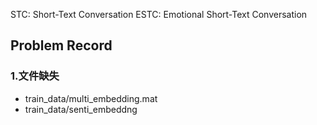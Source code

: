 STC: Short-Text Conversation
ESTC: Emotional Short-Text Conversation

## Problem Record
### 1.文件缺失
- train_data/multi_embedding.mat
- train_data/senti_embeddng